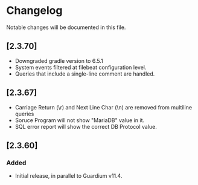 # Changelog
Notable changes will be documented in this file.

## [2.3.70]
- Downgraded gradle version to 6.5.1
- System events filtered at filebeat configuration level. 
- Queries that include a single-line comment are handled.

## [2.3.67]
- Carriage Return (\r) and Next Line Char (\n) are removed from multiline queries
- Soruce Program will not show "MariaDB" value in it.
- SQL error report will show the correct DB Protocol value.

## [2.3.60]

### Added
- Initial release, in parallel to Guardium v11.4.



